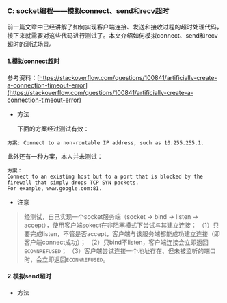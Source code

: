 ### C: socket编程——模拟connect、send和recv超时

前一篇文章中已经讲解了如何实现客户端连接、发送和接收过程的超时处理代码，接下来就需要对这些代码进行测试了。本文介绍如何模拟connect、send和recv超时的测试场景。

#### 1.模拟connect超时

参考资料：[https://stackoverflow.com/questions/100841/artificially-create-a-connection-timeout-error](https://stackoverflow.com/questions/100841/artificially-create-a-connection-timeout-error)

* 方法

  下面的方案经过测试有效：
```
方案: Connect to a non-routable IP address, such as 10.255.255.1.
```
此外还有一种方案，本人并未测试：
```
方案：
Connect to an existing host but to a port that is blocked by the firewall that simply drops TCP SYN packets.
For example, www.google.com:81.
```

* 注意

> 经测试，自己实现一个socket服务端（socket -> bind -> listen -> accept），使用客户端sokect在非阻塞模式下尝试与其建立连接：
（1）只要完成listen，不管是否accept，客户端与该服务端都能成功建立连接（即客户端connect成功）；
（2）只bind不listen，客户端连接会立即返回`ECONNREFUSED`；
（3）客户端尝试连接一个地址存在、但未被监听的端口时，会立即返回`ECONNREFUSED`。


#### 2.模拟send超时

* 方法
